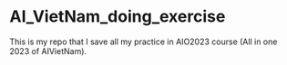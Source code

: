 # AI_VietNam_doing_exercise
This is my repo that I save all my practice in AIO2023 course (All in one 2023 of AIVietNam). 
